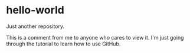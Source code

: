 # hello-world
Just another repository.

This is a comment from me to anyone who cares to view it. I'm just going through the tutorial to learn how to use GitHub.
